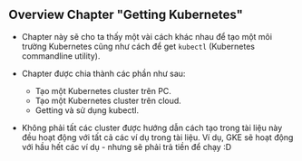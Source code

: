 ## Overview Chapter "Getting Kubernetes"

- Chapter này sẽ cho ta thấy một vài cách khác nhau để tạo một môi trường Kubernetes cũng như cách để get `kubectl` (Kubernetes commandline utility).
- Chapter được chia thành các phần như sau:
    - Tạo một Kubernetes cluster trên PC.
    - Tạo một Kubernetes cluster trên cloud.
    - Getting và sử dụng kubectl.

- Không phải tất các cluster được hướng dẫn cách tạo trong tài liệu này đều hoạt động với tất cả các ví dụ trong tài liệu. Ví dụ, GKE sẽ hoạt động với hầu hết các ví dụ - nhưng sẽ phải trả tiền để chạy :D